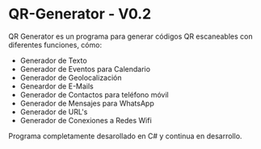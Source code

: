 # QR-Generator - V0.2


QR Generator es un programa para generar códigos QR escaneables con diferentes funciones, cómo:

- Generador de Texto 
- Generador de Eventos para Calendario
- Generador de Geolocalización
- Geneardor de E-Mails
- Generador de Contactos para teléfono móvil
- Generador de Mensajes para WhatsApp
- Generador de URL's
- Generador de Conexiones a Redes Wifi


Programa completamente desarollado en C# y continua en desarrollo.

